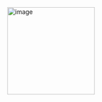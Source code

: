 <img width="200" alt="image" src="https://github.com/FLOCK4H/NeoDucky/assets/161654571/25831fc1-42ec-4adb-9a05-68aaf92ce379">



